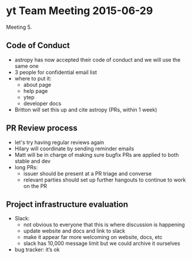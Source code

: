 # yt Team Meeting 2015-06-29

Meeting 5.

## Code of Conduct

 * astropy has now accepted their code of conduct and we will use the same one
 * 3 people for confidential email list
 * where to put it:
   * about page
   * help page
   * ytep
   * developer docs
 * Britton will set this up and cite astropy (PRs, within 1 week)

## PR Review process

 * let's try having regular reviews again
 * Hilary will coordinate by sending reminder emails
 * Matt will be in charge of making sure bugfix PRs are applied to both stable
   and dev
 * long PRs:
   * issuer should be present at a PR triage and converse
   * relevant parties should set up further hangouts to continue to work on the PR

## Project infrastructure evaluation

 * Slack:
   * not obvious to everyone that this is where discussion is happening
   * update website and docs and link to slack
   * make it appear far more welcoming on website, docs, etc
   * slack has 10,000 message limit but we could archive it ourselves
 * bug tracker: it’s ok
